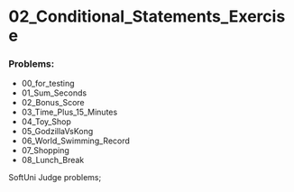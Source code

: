 # 02_Conditional_Statements_Exercise

### Problems:
- 00_for_testing
- 01_Sum_Seconds
- 02_Bonus_Score
- 03_Time_Plus_15_Minutes
- 04_Toy_Shop
- 05_GodzillaVsKong
- 06_World_Swimming_Record
- 07_Shopping
- 08_Lunch_Break


SoftUni Judge problems;
